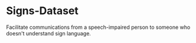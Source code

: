 # Signs-Dataset
Facilitate communications from a speech-impaired person to someone who doesn't understand sign language.
